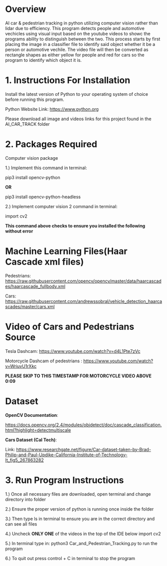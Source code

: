 # Overview

 AI car &amp; pedestrian tracking in python utilizing computer vision rather than lidar due to efficiency. This program detects people and automotive vechicles using visual input based on the youtube videos to showc the programs ability to distinguish between the two. This process starts by first placing the image in a classifier file to identify said object whether it be a person or automotive vechile. The video file will then be converted as rectangle shapes as either yellow for people and red for cars so the program to identify which object it is.
 
 
 # 1. Instructions For Installation
 
 Install the latest version of Python to your operating system of choice before running this program.
 
 Python Website Link: https://www.python.org 
 
 Please download all image and videos links for this project found in the AI_CAR_TRACK folder
 
# 2. Packages Required
 
 Computer vision package
 
 1.) Implement this command in terminal: 
 
 pip3 install opencv-python 
 
 <strong> OR </strong>
 
 pip3 install opencv-python-headless
 
 
 2.) Implement computer vision 2 command in terminal: 
 
 import cv2  
 
 **This command above checks to ensure you installed the following without error**
 
 
# Machine Learning Files(Haar Cascade xml files)
 
Pedestrians:
https://raw.githubusercontent.com/opencv/opencv/master/data/haarcascades/haarcascade_fullbody.xml

Cars:
https://raw.githubusercontent.com/andrewssobral/vehicle_detection_haarcascades/master/cars.xml

# Video of Cars and Pedestrians Source

Tesla Dashcam: https://www.youtube.com/watch?v=d4L1Pte7zVc

Motorcycle Dashcam of pedestrians : https://www.youtube.com/watch?v=WriuvU1rXkc   

**PLEASE SKIP TO THIS TIMESTAMP FOR MOTORCYCLE VIDEO ABOVE 0:09**
 
 # Dataset
 
 <b>OpenCV Documentation</b>:
 
 https://docs.opencv.org/2.4/modules/objdetect/doc/cascade_classification.html?highlight=detectmultiscale
 
 <p></p>
 
 <b>Cars Dataset (Cal Tech)</b>:
 
Link: https://www.researchgate.net/figure/Car-dataset-taken-by-Brad-Philip-and-Paul-Updike-California-Institute-of-Technology-It_fig5_267863282
 
# 3. Run Program Instructions

1.) Once all necessary files are downloaded, open terminal and change directory into folder
<p>
2.) Ensure the proper version of python is running once inside the folder
<p>
3.) Then type ls in terminal to ensure you are in the correct directory and can see all files
<p>
4.) Uncheck <strong>ONLY ONE</strong> of the videos in the top of the IDE below import cv2
<p>
5.) In terminal type in: python3 Car_and_Pedestrian_Tracking.py to run the program
<p>
6.) To quit out press control + C  in terminal to stop the program
<p>
